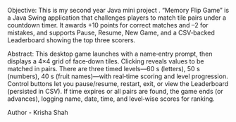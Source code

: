 Objective: 
This is my second year Java mini project . “Memory Flip Game” is a Java Swing application that challenges players to match tile pairs under a countdown timer. It awards +10 points for correct matches and –2 for mistakes, and supports Pause, Resume, New Game, and a CSV‑backed Leaderboard showing the top three scorers.

Abstract: 
This desktop game launches with a name‐entry prompt, then displays a 4×4 grid of face‑down tiles. Clicking reveals values to be matched in pairs. There are three timed levels—60 s (letters), 50 s (numbers), 40 s (fruit names)—with real‑time scoring and level progression. Control buttons let you pause/resume, restart, exit, or view the Leaderboard (persisted in CSV). If time expires or all pairs are found, the game ends (or advances), logging name, date, time, and level‑wise scores for ranking.

Author - Krisha Shah
